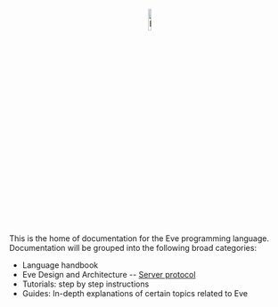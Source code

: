 <p align="center">
  <img src="http://www.witheve.com/logo.png" alt="Eve logo" width="10%" />
</p>

This is the home of documentation for the Eve programming language. Documentation will be grouped into the following broad categories:

- Language handbook
- Eve Design and Architecture
-- [Server protocol](https://github.com/witheve/docs/blob/master/drafts/protocol.md)
- Tutorials: step by step instructions
- Guides: In-depth explanations of certain topics related to Eve
